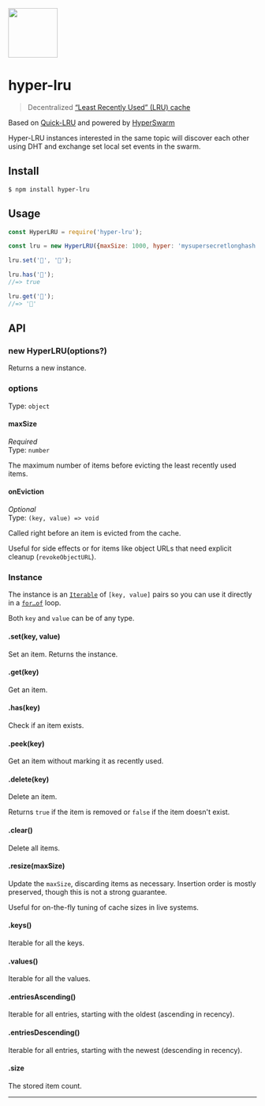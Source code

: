<img src="https://hypercore-protocol.org/images/hypercore-protocol.png" width=100>

# hyper-lru

> Decentralized [“Least Recently Used” (LRU) cache](https://en.m.wikipedia.org/wiki/Cache_replacement_policies#Least_Recently_Used_.28LRU.29) 

Based on [Quick-LRU](https://github.com/sindresorhus/quick-lru) and powered by [HyperSwarm](https://hypercore-protocol.org/) 

Hyper-LRU instances interested in the same topic will discover each other using DHT and exchange set local set events in the swarm. 

## Install

```
$ npm install hyper-lru
```

## Usage

```js
const HyperLRU = require('hyper-lru');

const lru = new HyperLRU({maxSize: 1000, hyper: 'mysupersecretlonghash' });

lru.set('🦄', '🌈');

lru.has('🦄');
//=> true

lru.get('🦄');
//=> '🌈'
```

## API

### new HyperLRU(options?)

Returns a new instance.

### options

Type: `object`

#### maxSize

*Required*\
Type: `number`

The maximum number of items before evicting the least recently used items.

#### onEviction

*Optional*\
Type: `(key, value) => void`

Called right before an item is evicted from the cache.

Useful for side effects or for items like object URLs that need explicit cleanup (`revokeObjectURL`).

### Instance

The instance is an [`Iterable`](https://developer.mozilla.org/en/docs/Web/JavaScript/Reference/Iteration_protocols) of `[key, value]` pairs so you can use it directly in a [`for…of`](https://developer.mozilla.org/en/docs/Web/JavaScript/Reference/Statements/for...of) loop.

Both `key` and `value` can be of any type.

#### .set(key, value)

Set an item. Returns the instance.

#### .get(key)

Get an item.

#### .has(key)

Check if an item exists.

#### .peek(key)

Get an item without marking it as recently used.

#### .delete(key)

Delete an item.

Returns `true` if the item is removed or `false` if the item doesn't exist.

#### .clear()

Delete all items.

#### .resize(maxSize)

Update the `maxSize`, discarding items as necessary. Insertion order is mostly preserved, though this is not a strong guarantee.

Useful for on-the-fly tuning of cache sizes in live systems.

#### .keys()

Iterable for all the keys.

#### .values()

Iterable for all the values.

#### .entriesAscending()

Iterable for all entries, starting with the oldest (ascending in recency).

#### .entriesDescending()

Iterable for all entries, starting with the newest (descending in recency).

#### .size

The stored item count.

---
